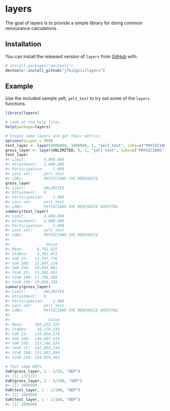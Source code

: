 
<!-- README.md is generated from README.Rmd. Please edit that file -->

# layers

<!-- badges: start -->

<!-- badges: end -->

The goal of layers is to provide a simple library for doing common
reinsurance calculations.

## Installation

You can install the released version of `layers` from
[GitHub](https://github.com/) with:

``` r
# install.packages("devtools")
devtools::install_github("jfkingiii/layers")
```

## Example

Use the included sample yelt, `yelt_test` to try out some of the
`layers` functions.

``` r
library(layers)

# Look at the help files
help(package=layers)

# Create some layers and get their metrics
options(scipen = 999)
test_layer <- layer(4000000, 1000000, 1, "yelt_test", lobs=c("PHYSICIANS","CHC","MEDCHOICE"))
gross_layer <- layer(UNLIMITED, 0, 1, "yelt_test", lobs=c("PHYSICIANS","CHC","MEDCHOICE","HOSPITAL"))
test_layer
#> Limit:        4,000,000 
#> Attachment:   1,000,000 
#> Participation:    1.000 
#> Loss set:     yelt_test 
#> LOBs:         PHYSICIANS CHC MEDCHOICE
gross_layer
#> Limit:        UNLIMITED 
#> Attachment:   0 
#> Participation:    1.000 
#> Loss set:     yelt_test 
#> LOBs:         PHYSICIANS CHC MEDCHOICE HOSPITAL
summary(test_layer)
#> Limit:        4,000,000 
#> Attachment:   1,000,000 
#> Participation:    1.000 
#> Loss set:     yelt_test 
#> LOBs:         PHYSICIANS CHC MEDCHOICE 
#> 
#>                Value
#> Mean:      6,782,625
#> StdDev:    3,381,071
#> VaR 25:   13,797,776
#> VaR 100:  15,897,134
#> VaR 250:  18,093,981
#> tVaR 25:  15,582,691
#> tVaR 100: 17,798,589
#> tVaR 250: 19,018,259
summary(gross_layer)
#> Limit:        UNLIMITED 
#> Attachment:   0 
#> Participation:    1.000 
#> Loss set:     yelt_test 
#> LOBs:         PHYSICIANS CHC MEDCHOICE HOSPITAL 
#> 
#>                 Value
#> Mean:     102,235,225
#> StdDev:    16,176,233
#> VaR 25:   133,856,576
#> VaR 100:  146,607,414
#> VaR 250:  152,166,934
#> tVaR 25:  141,894,334
#> tVaR 100: 151,802,890
#> tVaR 250: 154,059,363

# Test some OEPs
VaR(gross_layer, 1 - 1/25, "OEP")
#> [1] 1321227
VaR(gross_layer, 1 - 1/100, "OEP")
#> [1] 3000000
VaR(test_layer, 1 - 1/100, "OEP")
#> [1] 2000000
VaR(test_layer, 1 - 1/100, "OEP")
#> [1] 2000000
```
